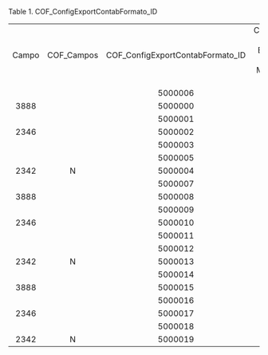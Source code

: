 <div id="d130946e1" class="table">

<div class="table-title">

Table 1. COF\_ConfigExportContabFormato\_ID

</div>

<div class="table-contents">

|       |             |                                    |                                                    |                     |                |                    |                  |                         |               |                 |                |               |           |       |              |
| :---: | :---------: | :--------------------------------: | :------------------------------------------------: | :-----------------: | :------------: | :----------------: | :--------------: | :---------------------: | :-----------: | :-------------: | :------------: | :-----------: | :-------: | :---: | :----------: |
| Campo | COF\_Campos | COF\_ConfigExportContabFormato\_ID | Configuração de Exportação de Movimentos Contábeis | Caractere Separador | Remove Special | Alinhar à Esquerda | Preencher Quando | Tipo de Quebra de Linha | Tipo de Dados | Formato de Data | Padrão Decimal | Lógica Padrão | Núm.Final | Linha | Núm. Inicial |
|       |             |              5000006               |                      5000000                       |                     |     false      |       false        |        AM        |           DO            |       C       |                 |                |               |     1     |   5   |      1       |
| 3888  |             |              5000000               |                      5000000                       |                     |     false      |       false        |        AM        |           DO            |       D       |   dd/MM/YYYY    |                |               |    11     |  10   |      2       |
|       |             |              5000001               |                      5000000                       |                     |     false      |       false        |        AM        |           DO            |       C       |                 |                |               |    12     |  20   |      12      |
| 2346  |             |              5000002               |                      5000000                       |                     |      true      |       false        |        AM        |           DO            |       S       |                 |                |               |    13     |  30   |      13      |
|       |             |              5000003               |                      5000000                       |                     |     false      |       false        |        AM        |           DO            |       C       |                 |                |               |    14     |  40   |      14      |
|       |             |              5000005               |                      5000000                       |                     |     false      |       false        |        AM        |           DO            |       Q       |                 |                |               |    65     |  60   |      65      |
| 2342  |      N      |              5000004               |                      5000000                       |                     |      true      |       false        |        AM        |           DO            |       S       |                 |                |               |    64     |  50   |      15      |
|       |             |              5000007               |                      5000001                       |                     |     false      |       false        |        AM        |           DO            |       C       |                 |                |               |     1     |   5   |      1       |
| 3888  |             |              5000008               |                      5000001                       |                     |     false      |       false        |        AM        |           DO            |       D       |   dd/MM/YYYY    |                |               |    11     |  10   |      2       |
|       |             |              5000009               |                      5000001                       |                     |     false      |       false        |        AM        |           DO            |       C       |                 |                |               |    12     |  20   |      12      |
| 2346  |             |              5000010               |                      5000001                       |                     |      true      |       false        |        AM        |           DO            |       S       |                 |                |               |    13     |  30   |      13      |
|       |             |              5000011               |                      5000001                       |                     |     false      |       false        |        AM        |           DO            |       C       |                 |                |               |    14     |  40   |      14      |
|       |             |              5000012               |                      5000001                       |                     |     false      |       false        |        AM        |           DO            |       Q       |                 |                |               |    65     |  60   |      65      |
| 2342  |      N      |              5000013               |                      5000001                       |                     |      true      |       false        |        AM        |           DO            |       S       |                 |                |               |    64     |  50   |      15      |
|       |             |              5000014               |                      5000002                       |                     |     false      |       false        |        AM        |           DO            |       C       |                 |                |               |     0     |  10   |      0       |
| 3888  |             |              5000015               |                      5000002                       |                     |     false      |       false        |        AM        |           DO            |       D       |   dd/MM/YYYY    |                |               |     0     |  20   |      0       |
|       |             |              5000016               |                      5000002                       |                     |     false      |       false        |        AM        |           DO            |       C       |                 |                |               |     0     |  30   |      0       |
| 2346  |             |              5000017               |                      5000002                       |                     |     false      |       false        |        AM        |           DO            |       S       |                 |                |               |     0     |  40   |      0       |
|       |             |              5000018               |                      5000002                       |                     |     false      |       false        |        AM        |           DO            |       C       |                 |                |               |     0     |  50   |      0       |
| 2342  |      N      |              5000019               |                      5000002                       |                     |     false      |       false        |        AM        |           DO            |       S       |                 |                |               |     0     |  60   |      0       |

</div>

</div>
